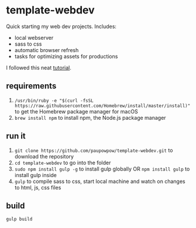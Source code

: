 # template-webdev
Quick starting my web dev projects. Includes:

* local webserver
* sass to css
* automatic browser refresh
* tasks for optimizing assets for productions

I followed this neat [tutorial](https://css-tricks.com/gulp-for-beginners/).

## requirements
1. `/usr/bin/ruby -e "$(curl -fsSL https://raw.githubusercontent.com/Homebrew/install/master/install)"` to get the Homebrew package manager for macOS
2. `brew install npm` to install npm, the Node.js package manager

## run it
1. `git clone https://github.com/paupowpow/template-webdev.git` to download the repository
2. `cd template-webdev` to go into the folder
3. `sudo npm install gulp -g` to install gulp globally OR `npm install gulp` to install gulp inside
4. `gulp` to compile sass to css, start local machine and watch on changes to html, js, css files

## build
`gulp build`


